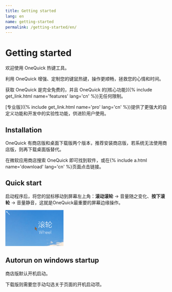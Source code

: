 ```yaml
---
title: Getting started
lang: en
name: getting-started
permalink: /getting-started/en/
---
```


<h1 class="js-toc-ignore">Getting started</h1>

欢迎使用 OneQuick 热键工具。

利用 OneQuick 增强、定制您的键鼠热键，操作更顺畅，拯救您的心情和时间。

获取 OneQuick 是完全免费的，并且 OneQuick 的[核心功能]({% include get_link.html name='features' lang='cn' %})无任何限制。  

[专业版]({% include get_link.html name='pro' lang='cn' %})提供了更强大的自定义功能和开发中的实验性功能，供进阶用户使用。


## Installation

OneQuick 有商店版和桌面下载版两个版本，推荐安装商店版，若系统无法使用商店版，则再下载桌面版替代。

在微软应用商店搜索 OneQuick 即可找到软件，或在{% include a.html name='download' lang='cn' %}页面点击链接。


## Quick start

启动程序后，将您的鼠标移动到屏幕左上角：**滚动滚轮** → 音量随之变化、**按下滚轮** → 音量静音，这就是OneQuick最重要的屏幕边缘操作。

<img src="/img/feature/screen-volume.gif" style="height: 8em;">

## Autorun on windows startup

商店版默认开机启动。

下载版则需要您手动勾选关于页面的开机启动项。
